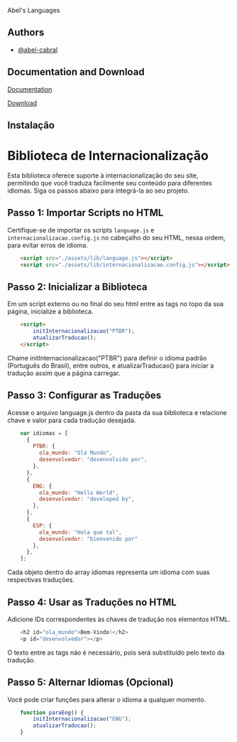 Abel's Languages
## Authors

- [@abel-cabral](https://www.github.com/abel-cabral)


## Documentation and Download

[Documentation](https://linktodocumentation)

[Download](https://github.com/abel-cabral/Internacionalizacao/releases)


## Instalação

# Biblioteca de Internacionalização
Esta biblioteca oferece suporte à internacionalização do seu site, permitindo que você traduza facilmente seu conteúdo para diferentes idiomas. Siga os passos abaixo para integrá-la ao seu projeto.

## Passo 1: Importar Scripts no HTML

Certifique-se de importar os scripts `language.js` e `internacionalizacao.config.js` no cabeçalho do seu HTML, nessa ordem, para evitar erros de idioma.

```html
    <script src="./assets/lib/language.js"></script>
    <script src="./assets/lib/internacionalizacao.config.js"></script>
```

## Passo 2: Inicializar a Biblioteca
Em um script externo ou no final do seu html entre as tags <script></script>no topo da sua página, inicialize a biblioteca.

```html
    <script>
        initInternacionalizacao("PTBR");
        atualizarTraducao();
    </script>
```

Chame initInternacionalizacao("PTBR") para definir o idioma padrão (Português do Brasil), entre outros, e atualizarTraducao() para iniciar a tradução assim que a página carregar.

## Passo 3: Configurar as Traduções
Acesse o arquivo language.js dentro da pasta da sua biblioteca e relacione chave e valor para cada tradução desejada.

```javascript
    var idiomas = [
      {
        PTBR: {
          ola_mundo: "Olá Mundo",
          desenvolvedor: "desenvolvido por",
        },
      },
      {
        ENG: {
          ola_mundo: "Hello World",
          desenvolvedor: "developed by",
        },
      },
      {
        ESP: {
          ola_mundo: "Hola que tal",
          desenvolvedor: "bienvenido por"
        },
      },
    ];

```
Cada objeto dentro do array idiomas representa um idioma com suas respectivas traduções.

## Passo 4: Usar as Traduções no HTML
Adicione IDs correspondentes às chaves de tradução nos elementos HTML.

```javascript
    <h2 id="ola_mundo">Bem-Vindo!</h2>
    <p id="desenvolvedor"></p>
```
O texto entre as tags não é necessário, pois será substituído pelo texto da tradução.

## Passo 5: Alternar Idiomas (Opcional)
Você pode criar funções para alterar o idioma a qualquer momento.

```javascript
    function paraEng() {
        initInternacionalizacao("ENG");
        atualizarTraducao();
    }
```
